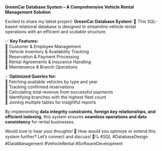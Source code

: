 
 **GreenCar Database System – A Comprehensive Vehicle Rental Management Solution**   

Excited to share my latest project: **GreenCar Database System**! 🎉 This SQL-based relational database is designed to streamline vehicle rental operations with an efficient and scalable structure.  

✅ **Key Features:**  
🔹 Customer & Employee Management  
🔹 Vehicle Inventory & Availability Tracking  
🔹 Reservation & Payment Processing  
🔹 Rental Agreements & Insurance Handling  
🔹 Maintenance & Branch Operations  

💡 **Optimized Queries for:**  
📌 Fetching available vehicles by type and year  
📌 Tracking confirmed reservations  
📌 Calculating total revenue from successful payments  
📌 Identifying branches with the highest fleet count  
📌 Joining multiple tables for insightful reports  

By implementing **data integrity constraints, foreign key relationships, and efficient indexing**, this system ensures **seamless operations and data consistency** for rental businesses.  

Would love to hear your thoughts! 💬 How would you optimize or extend this system further? Let’s connect and discuss! 🚀🔍 #SQL #DatabaseDesign #DataManagement #VehicleRental #SoftwareDevelopment
